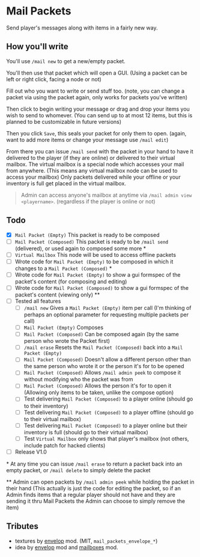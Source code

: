 # Mail Packets

Send player's messages along with items in a fairly new way.

## How you'll write

You'll use `/mail new` to get a new/empty packet.

You'll then use that packet which will open a GUI. (Using a packet can be left or right click, facing a node or not)

Fill out who you want to write or send stuff too. (note, you can change a packet via using the packet again, only works for packets you've written)

Then click to begin writing your message or drag and drop your items you wish to send to whomever. (You can send up to at most 12 items, but this is planned to be customizable in future versions)

Then you click `Save`, this seals your packet for only them to open. (again, want to add more items or change your message use `/mail edit`)

From there you can issue `/mail send` with the packet in your hand to have it delivered to the player (if they are online) or delivered to their virtual mailbox. The virtual mailbox is a special node which accesses your mail from anywhere. (This means any virtual mailbox node can be used to access your mailbox) Only packets delivered while your offline or your inventory is full get placed in the virtual mailbox.

> Admin can access anyone's mailbox at anytime via `/mail admin view <playername>`. (regardless if the player is online or not)

## Todo

- [x] `Mail Packet (Empty)` This packet is ready to be composed
- [ ] `Mail Packet (Composed)` This packet is ready to be `/mail send` (delivered), or used again to composed some more \*
- [ ] `Virtual Mailbox` This node will be used to access offline packets
- [ ] Wrote code for `Mail Packet (Empty)` to be composed in which it changes to a `Mail Packet (Composed)` \*
- [ ] Wrote code for `Mail Packet (Empty)` to show a gui formspec of the packet's content (for composing and editing)
- [ ] Wrote code for `Mail Packet (Composed)` to show a gui formspec of the packet's content (viewing only) \*\*
- [ ] Tested all features
    - [ ] `/mail new` Gives a `Mail Packet (Empty)` item per call (I'm thinking of perhaps an optional parameter for requesting multiple packets per call)
    - [ ] `Mail Packet (Empty)` Composes
    - [ ] `Mail Packet (Composed)` Can be composed again (by the same person who wrote the Packet first)
    - [ ] `/mail erase` Resets the `Mail Packet (Composed)` back into a `Mail Packet (Empty)`
    - [ ] `Mail Packet (Composed)` Doesn't allow a different person other than the same person who wrote it or the person it's for to be opened
    - [ ] `Mail Packet (Composed)` Allows `/mail admin peek` to compose it without modifying who the packet was from
    - [ ] `Mail Packet (Composed)` Allows the person it's for to open it (Allowing only items to be taken, unlike the compose option)
    - [ ] Test delivering `Mail Packet (Composed)` to a player online (should go to their inventory)
    - [ ] Test delivering `Mail Packet (Composed)` to a player offline (should go to their virtual mailbox)
    - [ ] Test delivering `Mail Packet (Composed)` to a player online but their inventory is full (should go to their virtual mailbox)
    - [ ] Test `Virtual Mailbox` only shows that player's mailbox (not others, include patch for hacked clients)
- [ ] Release V1.0

\* At any time you can issue `/mail erase` to return a packet back into an empty packet, or `/mail delete` to simply delete the packet

\*\* Admin can open packets by `/mail admin peek` while holding the packet in their hand (This actually is just the code for editing the packet, so if an Admin finds items that a regular player should not have and they are sending it thru Mail Packets the Admin can choose to simply remove the item)

## Tributes

- textures by [envelop](https://github.com/archfan7411/minetest-envelopes) mod. (MIT, `mail_packets_envelope_*`)
- idea by [envelop](https://github.com/archfan7411/minetest-envelopes) mod and [mailboxes](https://github.com/everamzah/mailbox) mod.
